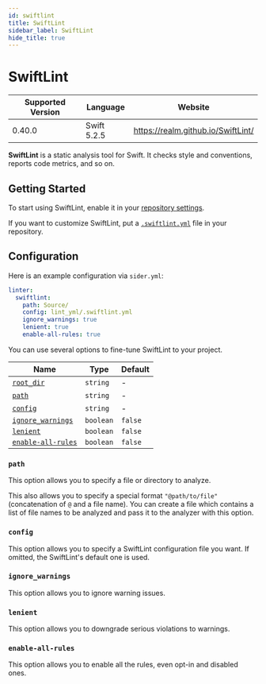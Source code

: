 ```yaml
---
id: swiftlint
title: SwiftLint
sidebar_label: SwiftLint
hide_title: true
---
```


# SwiftLint

| Supported Version | Language    | Website                            |
| ----------------- | ----------- | ---------------------------------- |
| 0.40.0            | Swift 5.2.5 | https://realm.github.io/SwiftLint/ |

**SwiftLint** is a static analysis tool for Swift. It checks style and conventions, reports code metrics, and so on.

## Getting Started

To start using SwiftLint, enable it in your [repository settings](../../getting-started/repository-settings.md).

If you want to customize SwiftLint, put a [`.swiftlint.yml`](https://github.com/realm/SwiftLint#configuration) file in your repository.

## Configuration

Here is an example configuration via `sider.yml`:

```yaml
linter:
  swiftlint:
    path: Source/
    config: lint_yml/.swiftlint.yml
    ignore_warnings: true
    lenient: true
    enable-all-rules: true
```

You can use several options to fine-tune SwiftLint to your project.

| Name                                                                                  | Type      | Default |
| ------------------------------------------------------------------------------------- | --------- | ------- |
| [`root_dir`](../../getting-started/custom-configuration.md#linteranalyzer_idroot_dir) | `string`  | -       |
| [`path`](#path)                                                                       | `string`  | -       |
| [`config`](#config)                                                                   | `string`  | -       |
| [`ignore_warnings`](#ignore_warnings)                                                 | `boolean` | `false` |
| [`lenient`](#lenient)                                                                 | `boolean` | `false` |
| [`enable-all-rules`](#enable-all-rules)                                               | `boolean` | `false` |

### `path`

This option allows you to specify a file or directory to analyze.

This also allows you to specify a special format `"@path/to/file"` (concatenation of `@` and a file name). You can create a file which contains a list of file names to be analyzed and pass it to the analyzer with this option.

### `config`

This option allows you to specify a SwiftLint configuration file you want.
If omitted, the SwiftLint's default one is used.

### `ignore_warnings`

This option allows you to ignore warning issues.

### `lenient`

This option allows you to downgrade serious violations to warnings.

### `enable-all-rules`

This option allows you to enable all the rules, even opt-in and disabled ones.
